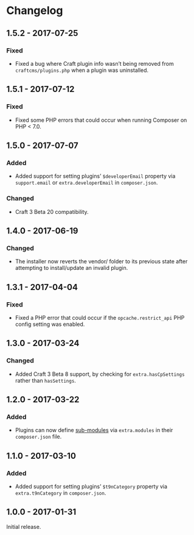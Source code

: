 Changelog
=========

## 1.5.2 - 2017-07-25

### Fixed
- Fixed a bug where Craft plugin info wasn’t being removed from `craftcms/plugins.php` when a plugin was uninstalled. 

## 1.5.1 - 2017-07-12

### Fixed
- Fixed some PHP errors that could occur when running Composer on PHP < 7.0.

## 1.5.0 - 2017-07-07

### Added
- Added support for setting plugins’ `$developerEmail` property via `support.email` or `extra.developerEmail` in `composer.json`.

### Changed
- Craft 3 Beta 20 compatibility.

## 1.4.0 - 2017-06-19

### Changed
- The installer now reverts the vendor/ folder to its previous state after attempting to install/update an invalid plugin.

## 1.3.1 - 2017-04-04

### Fixed
- Fixed a PHP error that could occur if the `opcache.restrict_api` PHP config setting was enabled.

## 1.3.0 - 2017-03-24

### Changed
- Added Craft 3 Beta 8 support, by checking for `extra.hasCpSettings` rather than `hasSettings`.

## 1.2.0 - 2017-03-22

### Added
- Plugins can now define [sub-modules](http://www.yiiframework.com/doc-2.0/guide-structure-modules.html) via `extra.modules` in their `composer.json` file.

## 1.1.0 - 2017-03-10

### Added
- Added support for setting plugins’ `$t9nCategory` property via `extra.t9nCategory` in `composer.json`.

## 1.0.0 - 2017-01-31

Initial release.
